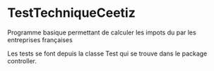 # TestTechniqueCeetiz
Programme basique permettant de calculer les impots du par les entreprises françaises

Les tests se font depuis la classe Test qui se trouve dans le package controller.

